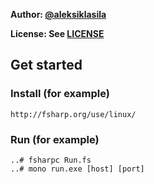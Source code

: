 **Author: [@aleksiklasila](https://github.com/aleksiklasila)**

**License: See [LICENSE](https://github.com/ouspg/trytls/blob/master/LICENSE)**

## Get started

### Install (for example)
```
http://fsharp.org/use/linux/
```

### Run (for example)
```
..# fsharpc Run.fs
..# mono run.exe [host] [port]
```
